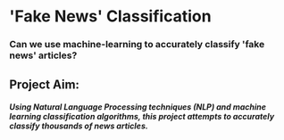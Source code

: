 # 'Fake News' Classification

### Can we use machine-learning to accurately classify 'fake news' articles?

## Project Aim: 
##### Using Natural Language Processing techniques (NLP) and machine learning classification algorithms, this project attempts to accurately classify thousands of news articles. 

